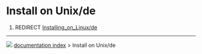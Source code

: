 # Install on Unix/de
1.  REDIRECT [Installing\_on\_Linux/de](Installing_on_Linux/de.md)



---
![](images/Right_arrow.png) [documentation index](../README.md) > Install on Unix/de
